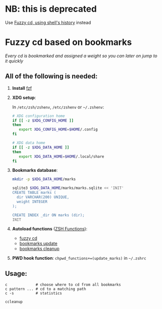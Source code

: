 # NB: this is deprecated
Use [Fuzzy cd, using shell's history](https://github.com/kurkale6ka/scripts/blob/fuzzy-cd/fuzzy_cd/README.md) instead

# Fuzzy cd based on bookmarks

_Every cd is bookmarked and assigned a weight so you can later on jump to it quickly_

## All of the following is needed:

1. **Install** [fzf](https://github.com/junegunn/fzf)

2. **XDG setup**:

   In `/etc/zsh/zshenv`, `/etc/zshenv` or `~/.zshenv`:
   ```sh
   # XDG configuration home
   if [[ -z $XDG_CONFIG_HOME ]]
   then
      export XDG_CONFIG_HOME=$HOME/.config
   fi

   # XDG data home
   if [[ -z $XDG_DATA_HOME ]]
   then
      export XDG_DATA_HOME=$HOME/.local/share
   fi
   ```

3. **Bookmarks database**:

   ```sh
   mkdir -p $XDG_DATA_HOME/marks

   sqlite3 $XDG_DATA_HOME/marks/marks.sqlite << 'INIT'
   CREATE TABLE marks (
     dir VARCHAR(200) UNIQUE,
     weight INTEGER
   );

   CREATE INDEX _dir ON marks (dir);
   INIT
   ```

4. **Autoload functions** ([ZSH Functions](http://zsh.sourceforge.net/Doc/Release/Functions.html)):  
     * [fuzzy cd](https://github.com/kurkale6ka/zsh/blob/master/autoload/fuzzy/c)
     * [bookmarks update](https://github.com/kurkale6ka/zsh/blob/master/autoload/fuzzy/update_marks)
     * [bookmarks cleanup](https://github.com/kurkale6ka/zsh/blob/master/autoload/fuzzy/ccleanup)

5. **PWD hook function**: `chpwd_functions+=(update_marks)` in `~/.zshrc`

## Usage:
```
c             # choose where to cd from all bookmarks
c pattern ... # cd to a matching path
c -s          # statistics

ccleanup
```
